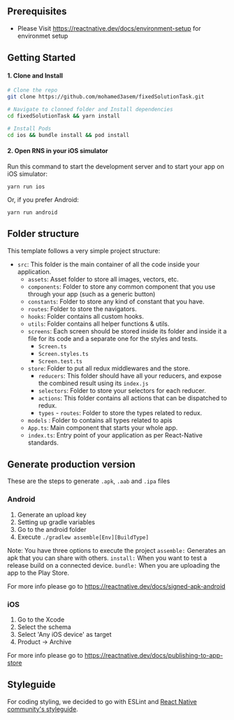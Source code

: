 ## Prerequisites

- Please Visit https://reactnative.dev/docs/environment-setup for environmet setup

## Getting Started

#### 1. Clone and Install

```bash
# Clone the repo
git clone https://github.com/mohamed3asem/fixedSolutionTask.git

# Navigate to clonned folder and Install dependencies
cd fixedSolutionTask && yarn install

# Install Pods
cd ios && bundle install && pod install
```

#### 2. Open RNS in your iOS simulator

Run this command to start the development server and to start your app on iOS simulator:
```
yarn run ios
```

Or, if you prefer Android:
```
yarn run android
```

## Folder structure

This template follows a very simple project structure:

- `src`: This folder is the main container of all the code inside your application.
  - `assets`: Asset folder to store all images, vectors, etc.
  - `components`: Folder to store any common component that you use through your app (such as a generic button)
  - `constants`: Folder to store any kind of constant that you have.
  - `routes`: Folder to store the navigators.  
  - `hooks`: Folder contains all custom hooks. 
  - `utils`: Folder contains all helper functions & utils.  
  - `screens`: Each screen should be stored inside its folder and inside it a file for its code and a separate one for the styles and tests.
      - `Screen.ts`
      - `Screen.styles.ts`
      - `Screen.test.ts`
  - `store`: Folder to put all redux middlewares and the store.
    - `reducers`: This folder should have all your reducers, and expose the combined result using its `index.js`
    - `selectors`: Folder to store your selectors for each reducer.
    - `actions`: This folder contains all actions that can be dispatched to redux.
    - `types`   - `routes`: Folder to store the types related to redux.
  - `models` : Folder to contains all types related to apis
  - `App.ts`: Main component that starts your whole app.
  - `index.ts`: Entry point of your application as per React-Native standards.

## Generate production version

These are the steps to generate `.apk`, `.aab` and `.ipa` files

### Android

1. Generate an upload key
2. Setting up gradle variables
3. Go to the android folder
4. Execute `./gradlew assemble[Env][BuildType]`

Note: You have three options to execute the project
`assemble:` Generates an apk that you can share with others.
`install:` When you want to test a release build on a connected device.
`bundle:` When you are uploading the app to the Play Store.

For more info please go to https://reactnative.dev/docs/signed-apk-android

### iOS

1. Go to the Xcode
2. Select the schema
3. Select 'Any iOS device' as target
4. Product -> Archive

For more info please go to https://reactnative.dev/docs/publishing-to-app-store

## Styleguide

For coding styling, we decided to go with ESLint and [React Native community's styleguide](https://github.com/facebook/react-native/tree/master/packages/eslint-config-react-native-community#readme).

